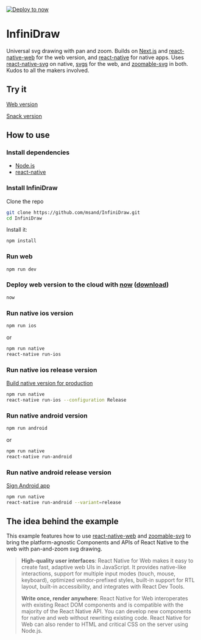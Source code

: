 [![Deploy to now](https://deploy.now.sh/static/button.svg)](https://deploy.now.sh/?repo=https://github.com/msand/InfiniDraw)

# InfiniDraw
Universal svg drawing with pan and zoom. Builds on [Next.js](https://github.com/zeit/next.js/) and [react-native-web](https://github.com/necolas/react-native-web) for the web version, and [react-native](https://github.com/facebook/react-native/) for native apps.
Uses [react-native-svg](https://github.com/react-native-community/react-native-svg/) on native, [svgs](https://github.com/godaddy/svgs) for the web, and [zoomable-svg](https://github.com/msand/zoomable-svg) in both. Kudos to all the makers involved.

## Try it

[Web version](https://infinidraw-sncnalwilc.now.sh/)

[Snack version](https://snack.expo.io/@msand/infinidraw)

## How to use

### Install dependencies
- [Node.js](https://nodejs.org/)
- [react-native](https://facebook.github.io/react-native/docs/getting-started.html)

### Install InfiniDraw

Clone the repo

```bash
git clone https://github.com/msand/InfiniDraw.git
cd InfiniDraw
```

Install it:
```bash
npm install
```

### Run web

```bash
npm run dev
```

### Deploy web version to the cloud with [now](https://zeit.co/now) ([download](https://zeit.co/download))

```bash
now
```

### Run native ios version

```bash
npm run ios
```
or
```bash
npm run native
react-native run-ios
```

### Run native ios release version

[Build native version for production](https://facebook.github.io/react-native/docs/running-on-device.html#building-your-app-for-production)

```bash
npm run native
react-native run-ios --configuration Release
```

### Run native android version

```bash
npm run android
```
or
```bash
npm run native
react-native run-android
```

### Run native android release version

[Sign Android app](https://facebook.github.io/react-native/docs/signed-apk-android.html)

```bash
npm run native
react-native run-android --variant=release
```

## The idea behind the example

This example features how to use [react-native-web](https://github.com/necolas/react-native-web) and [zoomable-svg](https://github.com/msand/zoomable-svg) to bring the platform-agnostic Components and APIs of React Native to the web with pan-and-zoom svg drawing.

> **High-quality user interfaces**: React Native for Web makes it easy to create fast, adaptive web UIs in JavaScript. It provides native-like interactions, support for multiple input modes (touch, mouse, keyboard), optimized vendor-prefixed styles, built-in support for RTL layout, built-in accessibility, and integrates with React Dev Tools.
>
> **Write once, render anywhere**: React Native for Web interoperates with existing React DOM components and is compatible with the majority of the React Native API. You can develop new components for native and web without rewriting existing code. React Native for Web can also render to HTML and critical CSS on the server using Node.js.
